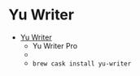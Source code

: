 # Yu Writer
- [Yu Writer](https://ivarptr.github.io/yu-writer.site/)
  -  Yu Writer Pro
  - 
  - `brew cask install yu-writer`
